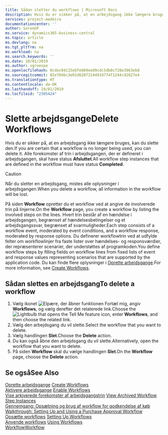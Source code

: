 ```yaml
---
title: Sådan sletter du workflows | Microsoft Docs
description: Hvis du er sikker på, at en arbejdsgang ikke længere bruges, kan du slette den. Alle forekomster af trin i arbejdsgangen, der er defineret i arbejdsgangen, skal have status **Afsluttet**.
services: project-madeira
documentationcenter: ''
author: SorenGP
ms.service: dynamics365-business-central
ms.topic: article
ms.devlang: na
ms.tgt_pltfrm: na
ms.workload: na
ms.search.keywords: ''
ms.date: 10/01/2019
ms.author: sgroespe
ms.openlocfilehash: 0cdec04115ebfe089ee89cdc5db8cf28e3963eb8
ms.sourcegitcommit: 02e704bc3e01d62072144919774f1244c42827e4
ms.translationtype: HT
ms.contentlocale: da-DK
ms.lasthandoff: 10/01/2019
ms.locfileid: "2305424"
---
```

# <a name="delete-workflows"></a><span data-ttu-id="14e33-104">Slette arbejdsgange</span><span class="sxs-lookup"><span data-stu-id="14e33-104">Delete Workflows</span></span>
<span data-ttu-id="14e33-105">Hvis du er sikker på, at en arbejdsgang ikke længere bruges, kan du slette den.</span><span class="sxs-lookup"><span data-stu-id="14e33-105">If you are certain that a workflow is no longer being used, you can delete it.</span></span> <span data-ttu-id="14e33-106">Alle forekomster af trin i arbejdsgangen, der er defineret i arbejdsgangen, skal have status **Afsluttet**.</span><span class="sxs-lookup"><span data-stu-id="14e33-106">All workflow step instances that are defined in the workflow must have status **Completed**.</span></span>  

> [!CAUTION]  
>  <span data-ttu-id="14e33-107">Når du sletter en arbejdsgang, mistes alle oplysninger i arbejdsgangen.</span><span class="sxs-lookup"><span data-stu-id="14e33-107">When you delete a workflow, all information in the workflow will be lost.</span></span>  

 <span data-ttu-id="14e33-108">På siden **Workflow** opretter du et workflow ved at angive de involverede trin på linjerne.</span><span class="sxs-lookup"><span data-stu-id="14e33-108">On the **Workflow** page, you create a workflow by listing the involved steps on the lines.</span></span> <span data-ttu-id="14e33-109">Hvert trin består af en hændelse i arbejdsgangen, begrænset af hændelsesbetingelser og et arbejdsgangssvar, begrænset af svarmuligheder.</span><span class="sxs-lookup"><span data-stu-id="14e33-109">Each step consists of a workflow event, moderated by event conditions, and a workflow response, moderated by response options.</span></span> <span data-ttu-id="14e33-110">Du definerer workflowtrin ved at udfylde felter om workflowlinjer fra faste lister over hændelses- og responsværdier, der repræsenterer scenarier, der understøttes af programkoden.</span><span class="sxs-lookup"><span data-stu-id="14e33-110">You define workflow steps by filling fields on workflow lines from fixed lists of event and response values representing scenarios that are supported by the application code.</span></span> <span data-ttu-id="14e33-111">Du kan finde flere oplysninger i [Oprette arbejdsgange](across-how-to-create-workflows.md).</span><span class="sxs-lookup"><span data-stu-id="14e33-111">For more information, see [Create Workflows](across-how-to-create-workflows.md).</span></span>  

## <a name="to-delete-a-workflow"></a><span data-ttu-id="14e33-112">Sådan slettes en arbejdsgang</span><span class="sxs-lookup"><span data-stu-id="14e33-112">To delete a workflow</span></span>  
1.  <span data-ttu-id="14e33-113">Vælg ikonet ![Elpære, der åbner funktionen Fortæl mig](media/ui-search/search_small.png "Fortæl mig, hvad du vil foretage dig"), angiv **Workflows**, og vælg derefter det relaterede link.</span><span class="sxs-lookup"><span data-stu-id="14e33-113">Choose the ![Lightbulb that opens the Tell Me feature](media/ui-search/search_small.png "Tell me what you want to do") icon, enter **Workflows**, and then choose the related link.</span></span>  
2.  <span data-ttu-id="14e33-114">Vælg den arbejdsgang du vil slette.</span><span class="sxs-lookup"><span data-stu-id="14e33-114">Select the workflow that you want to delete.</span></span>  
3.  <span data-ttu-id="14e33-115">Vælg handlingen **Slet**.</span><span class="sxs-lookup"><span data-stu-id="14e33-115">Choose the **Delete** action.</span></span>  
4.  <span data-ttu-id="14e33-116">Du kan også åbne den arbejdsgang du vil slette.</span><span class="sxs-lookup"><span data-stu-id="14e33-116">Alternatively, open the workflow that you want to delete.</span></span>  
5.  <span data-ttu-id="14e33-117">På siden **Workflow** skal du vælge handlingen **Slet**.</span><span class="sxs-lookup"><span data-stu-id="14e33-117">On the **Workflow** page, choose the **Delete** action.</span></span>  

## <a name="see-also"></a><span data-ttu-id="14e33-118">Se også</span><span class="sxs-lookup"><span data-stu-id="14e33-118">See Also</span></span>  
 <span data-ttu-id="14e33-119">[Oprette arbejdsgange](across-how-to-create-workflows.md) </span><span class="sxs-lookup"><span data-stu-id="14e33-119">[Create Workflows](across-how-to-create-workflows.md) </span></span>  
 <span data-ttu-id="14e33-120">[Aktivere arbejdsgange](across-how-to-enable-workflows.md) </span><span class="sxs-lookup"><span data-stu-id="14e33-120">[Enable Workflows](across-how-to-enable-workflows.md) </span></span>  
 <span data-ttu-id="14e33-121">[Vise arkiverede forekomster af arbejdsgangstrin](across-how-to-view-archived-workflow-step-instances.md) </span><span class="sxs-lookup"><span data-stu-id="14e33-121">[View Archived Workflow Step Instances](across-how-to-view-archived-workflow-step-instances.md) </span></span>  
 <span data-ttu-id="14e33-122">[Gennemgang: Opsætning og brug af workflow for godkendelse af køb](walkthrough-setting-up-and-using-a-purchase-approval-workflow.md) </span><span class="sxs-lookup"><span data-stu-id="14e33-122">[Walkthrough: Setting Up and Using a Purchase Approval Workflow](walkthrough-setting-up-and-using-a-purchase-approval-workflow.md) </span></span>  
 <span data-ttu-id="14e33-123">[Opsætte workflows](across-set-up-workflows.md) </span><span class="sxs-lookup"><span data-stu-id="14e33-123">[Setting Up Workflows](across-set-up-workflows.md) </span></span>  
 <span data-ttu-id="14e33-124">[Anvende workflows](across-use-workflows.md) </span><span class="sxs-lookup"><span data-stu-id="14e33-124">[Using Workflows](across-use-workflows.md) </span></span>  
 [<span data-ttu-id="14e33-125">Workflow</span><span class="sxs-lookup"><span data-stu-id="14e33-125">Workflow</span></span>](across-workflow.md)   
